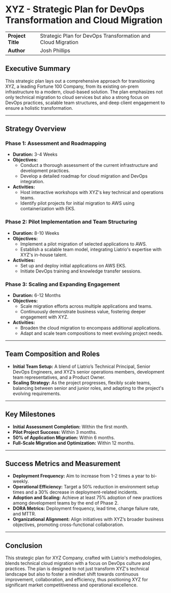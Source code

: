 # XYZ - Strategic Plan for DevOps Transformation and Cloud Migration

|   |   |
|---|---|
|**Project Title**|Strategic Plan for DevOps Transformation and Cloud Migration|
|**Author**|Josh Phillips|

## Executive Summary
This strategic plan lays out a comprehensive approach for transitioning XYZ, a leading Fortune 100 Company, from its existing on-prem infrastructure to a modern, cloud-based solution. The plan emphasizes not only technical migration to cloud services but also a strong focus on DevOps practices, scalable team structures, and deep client engagement to ensure a holistic transformation.

---

## Strategy Overview

### Phase 1: Assessment and Roadmapping
- **Duration:** 3-4 Weeks
- **Objectives:** 
  - Conduct a thorough assessment of the current infrastructure and development practices.
  - Develop a detailed roadmap for cloud migration and DevOps integration.
- **Activities:**
  - Host interactive workshops with XYZ's key technical and operations teams.
  - Identify pilot projects for initial migration to AWS using containerization with EKS.

### Phase 2: Pilot Implementation and Team Structuring
- **Duration:** 8-10 Weeks
- **Objectives:** 
  - Implement a pilot migration of selected applications to AWS.
  - Establish a scalable team model, integrating Liatrio's expertise with XYZ's in-house talent.
- **Activities:**
  - Set up and deploy initial applications on AWS EKS.
  - Initiate DevOps training and knowledge transfer sessions.

### Phase 3: Scaling and Expanding Engagement
- **Duration:** 6-12 Months
- **Objectives:** 
  - Scale migration efforts across multiple applications and teams.
  - Continuously demonstrate business value, fostering deeper engagement with XYZ.
- **Activities:**
  - Broaden the cloud migration to encompass additional applications.
  - Adapt and scale team compositions to meet evolving project needs.

---

## Team Composition and Roles
- **Initial Team Setup:** A blend of Liatrio’s Technical Principal, Senior DevOps Engineers, and XYZ’s senior operations members, development team representatives, and a Product Owner.
- **Scaling Strategy:** As the project progresses, flexibly scale teams, balancing between senior and junior roles, and adapting to the project's evolving requirements.

---

## Key Milestones
- **Initial Assessment Completion:** Within the first month.
- **Pilot Project Success:** Within 3 months.
- **50% of Application Migration:** Within 6 months.
- **Full-Scale Migration and Optimization:** Within 12 months.

---

## Success Metrics and Measurement
- **Deployment Frequency:** Aim to increase from 1-2 times a year to bi-weekly.
- **Operational Efficiency:** Target a 50% reduction in environment setup times and a 30% decrease in deployment-related incidents.
- **Adoption and Scaling:** Achieve at least 75% adoption of new practices among development teams by the end of Phase 2.
- **DORA Metrics:** Deployment frequency, lead time, change failure rate, and MTTR.
- **Organizational Alignment:** Align initiatives with XYZ’s broader business objectives, promoting cross-functional collaboration.

---

## Conclusion
This strategic plan for XYZ Company, crafted with Liatrio's methodologies, blends technical cloud migration with a focus on DevOps culture and practices. The plan is designed to not just transform XYZ's technical landscape but also to foster a mindset shift towards continuous improvement, collaboration, and efficiency, thus positioning XYZ for significant market competitiveness and operational excellence.
